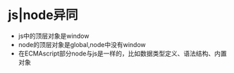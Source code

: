 # js|node异同

- js中的顶层对象是window
- node的顶层对象是global,node中没有window
- 在ECMAscript部分node与js是一样的，比如数据类型定义、语法结构、内置对象

